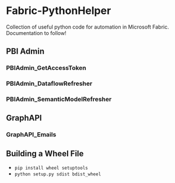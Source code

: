 # Fabric-PythonHelper
Collection of useful python code for automation in Microsoft Fabric.
Documentation to follow!

## PBI Admin
### PBIAdmin_GetAccessToken

### PBIAdmin_DataflowRefresher

### PBIAdmin_SemanticModelRefresher

## GraphAPI
### GraphAPI_Emails

## Building a Wheel File
- `pip install wheel setuptools`
- `python setup.py sdist bdist_wheel`
